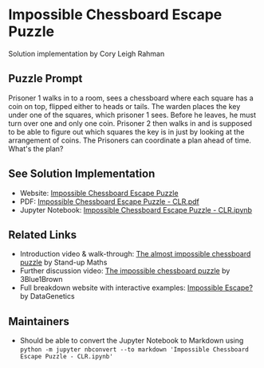 
# Impossible Chessboard Escape Puzzle

Solution implementation by Cory Leigh Rahman

## Puzzle Prompt

Prisoner 1 walks in to a room, sees a chessboard where each square has a coin on top, flipped either to heads or tails.  The warden places the key under one of the squares, which prisoner 1 sees.  Before he leaves, he must turn over one and only one coin.  Prisoner 2 then walks in and is supposed to be able to figure out which squares the key is in just by looking at the arrangement of coins. The Prisoners can coordinate a plan ahead of time. What's the plan?

## See Solution Implementation

* Website: [Impossible Chessboard Escape Puzzle](https://corylr.github.io/impossible-chessboard-escape-puzzle/)
* PDF: [Impossible Chessboard Escape Puzzle - CLR.pdf](Impossible%20Chessboard%20Escape%20Puzzle%20-%20CLR.pdf)
* Jupyter Notebook: [Impossible Chessboard Escape Puzzle - CLR.ipynb](Impossible%20Chessboard%20Escape%20Puzzle%20-%20CLR.ipynb)

## Related Links

* Introduction video & walk-through: [The almost impossible chessboard puzzle](https://www.youtube.com/watch?v=as7Gkm7Y7h4) by Stand-up Maths
* Further discussion video: [The impossible chessboard puzzle](https://www.youtube.com/watch?v=wTJI_WuZSwE) by 3Blue1Brown
* Full breakdown website with interactive examples: [Impossible Escape?](https://datagenetics.com/blog/december12014/index.html) by DataGenetics

## Maintainers

- Should be able to convert the Jupyter Notebook to Markdown using `python -m jupyter nbconvert --to markdown 'Impossible Chessboard Escape Puzzle - CLR.ipynb'`

